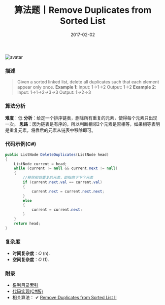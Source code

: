﻿---
title: 算法题丨Remove Duplicates from Sorted List
tags:
  - 算法
  - 编程技巧
  - 数据结构
categories: 计算机基础
date: 2017-02-02
---
![avatar](https://mysite.bj.bcebos.com/images/articles/41132d6d-c351-4250-830a-b84bc5e9cb05.jpg)

### 描述
>Given a sorted linked list, delete all duplicates such that each element appear only once.
**Example 1**:
Input: 1->1->2
Output: 1->2
**Example 2**:
Input: 1->1->2->3->3
Output: 1->2->3

<!-- more -->

### 算法分析
**难度**：低
**分析**：给定一个排序链表，删除所有重复的元素，使得每个元素只出现一次。
**思路**：因为链表是有序的，所以判断相邻2个元素是否相等，如果相等表明是重复元素，将靠后的元素从链表中移除即可。

### 代码示例(C#)
```csharp
public ListNode DeleteDuplicates(ListNode head)
{
    ListNode current = head;
    while (current != null && current.next != null)
    {
        //移除相邻重复的元素，即指向下下个元素
        if (current.next.val == current.val)
        {
            current.next = current.next.next;
        }
        else
        {
            current = current.next;
        }
    }
    return head;
}
```

### 复杂度
- **时间复杂度**：*O* (n). 
- **空间复杂度**：*O* (1).

### 附录
- [系列目录索引](/posts/algorithm/index/)
- [代码实现(C#版)](https://github.com/lizzie2008/LeetCode.git)
- 相关算法：
✔ [Remove Duplicates from Sorted List II](/posts/algorithm/034.Remove.Duplicates.from.Sorted.List.II/)
